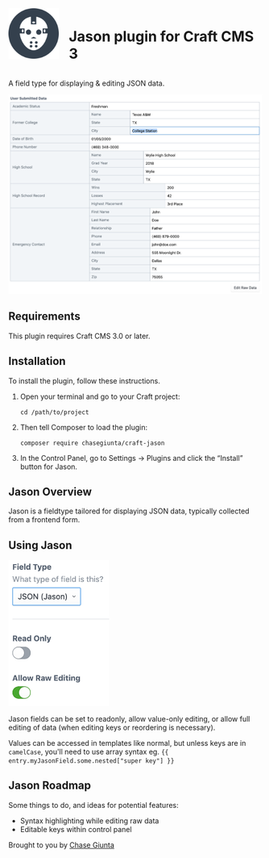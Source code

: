 <div style="display: flex;">
        <img width="100" height="100" src="resources/img/Jason.svg" alt="Icon" style="display:block;margin-right: 20px;">
        <h1>Jason plugin for Craft CMS 3</h1>
</div>

A field type for displaying & editing JSON data.

![Screenshot](resources/img/screenshot.png)

## Requirements

This plugin requires Craft CMS 3.0 or later.

## Installation

To install the plugin, follow these instructions.

1.  Open your terminal and go to your Craft project:

        cd /path/to/project

2.  Then tell Composer to load the plugin:

        composer require chasegiunta/craft-jason

3.  In the Control Panel, go to Settings → Plugins and click the “Install” button for Jason.

## Jason Overview

Jason is a fieldtype tailored for displaying JSON data, typically collected from a frontend form.

## Using Jason

<img width="200" src="resources/img/settings.png" alt="Settings">

Jason fields can be set to readonly, allow value-only editing, or allow full editing of data (when editing keys or reordering is necessary).

Values can be accessed in templates like normal, but unless keys are in `camelCase`, you'll need to use array syntax eg. `{{ entry.myJasonField.some.nested["super key"] }}`

## Jason Roadmap

Some things to do, and ideas for potential features:

- Syntax highlighting while editing raw data
- Editable keys within control panel

Brought to you by [Chase Giunta](https://chasegiunta.com)
